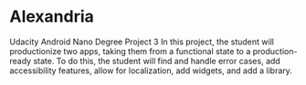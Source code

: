 # Alexandria
Udacity Android Nano Degree Project 3
In this project, the student will productionize two apps, taking them from a functional state to a production-ready state. 
To do this, the student will find and handle error cases, add accessibility features, allow for localization, add widgets, and add a library.
